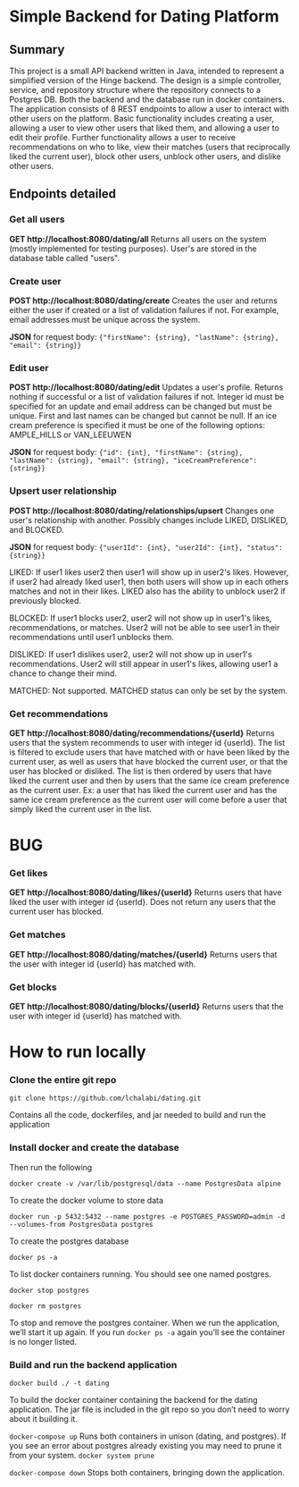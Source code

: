 # Simple Backend for Dating Platform
## Summary
This project is a small API backend written in Java, intended to represent a simplified version of the Hinge backend.  The design is a simple controller, service, and repository structure where the repository connects to a Postgres DB.  Both the backend and the database run in docker containers.  The application consists of 8 REST endpoints to allow a user to interact with other users on the platform.  Basic functionality includes creating a user, allowing a user to view other users that liked them, and allowing a user to edit their profile. Further functionality allows a user to receive recommendations on who to like, view their matches (users that reciprocally liked the current user), block other users, unblock other users, and dislike other users.  

## Endpoints detailed 
### Get all users
**GET http://localhost:8080/dating/all**
Returns all users on the system (mostly implemented for testing purposes).  User's are stored in the database table called "users". 

### Create user
**POST http://localhost:8080/dating/create**
Creates the user and returns either the user if created or a list of validation failures if not. For example, email addresses must be unique across the system. 

**JSON** for request body: ```{"firstName": {string}, "lastName": {string}, "email": {string}}```

### Edit user
**POST http://localhost:8080/dating/edit**
Updates a user's profile.  Returns nothing if successful or a list of validation failures if not.  Integer id must be specified for an update and email address can be changed but must be unique.  First and last names can be changed but cannot be null.  If an ice cream preference is specified it must be one of the following options: AMPLE_HILLS or VAN_LEEUWEN 

**JSON** for request body: ```{"id": {int}, "firstName": {string}, "lastName": {string}, "email": {string}, "iceCreamPreference": {string}}```

### Upsert user relationship
**POST http://localhost:8080/dating/relationships/upsert**
Changes one user's relationship with another.  Possibly changes include LIKED, DISLIKED, and BLOCKED.  

**JSON** for request body: ```{"user1Id": {int}, "user2Id": {int}, "status": {string}}```

LIKED: If user1 likes user2 then user1 will show up in user2's likes.  However, if user2 had already liked user1, then both users will show up in each others matches and not in their likes.  LIKED also has the ability to unblock user2 if previously blocked. 

BLOCKED: If user1 blocks user2, user2 will not show up in user1's likes, recommendations, or matches.  User2 will not be able to see user1 in their recommendations until user1 unblocks them. 

DISLIKED: If user1 dislikes user2, user2 will not show up in user1's recommendations.   User2 will still appear in user1's likes, allowing user1 a chance to change their mind. 

MATCHED: Not supported.  MATCHED status can only be set by the system. 

### Get recommendations
**GET http://localhost:8080/dating/recommendations/{userId}**
Returns users that the system recommends to user with integer id {userId}.  The list is filtered to exclude users that have matched with or have been liked by the current user, as well as users that have blocked the current user, or that the user has blocked or disliked.  The list is then ordered by users that have liked the current user and then by users that the same ice cream preference as the current user.  Ex: a user that has liked the current user and has the same ice cream preference as the current user will come before a user that simply liked the current user in the list. 

# BUG
### Get likes
**GET http://localhost:8080/dating/likes/{userId}**
Returns users that have liked the user with integer id {userId}.  Does not return any users that the current user has blocked.

### Get matches
**GET http://localhost:8080/dating/matches/{userId}**
Returns users that the user with integer id {userId} has matched with. 

### Get blocks
**GET http://localhost:8080/dating/blocks/{userId}**
Returns users that the user with integer id {userId} has matched with. 

# How to run locally 

### Clone the entire git repo
```git clone https://github.com/lchalabi/dating.git```

Contains all the code, dockerfiles, and jar needed to build and run the application

### Install docker and create the database
Then run the following 

 ```docker create -v /var/lib/postgresql/data --name PostgresData alpine``` 
 
To create the docker volume to store data

```docker run -p 5432:5432 --name postgres -e POSTGRES_PASSWORD=admin -d --volumes-from PostgresData postgres```

To create the postgres database

```docker ps -a```

To list docker containers running.  You should see one named postgres. 

```docker stop postgres```

```docker rm postgres```

To stop and remove the postgres container.  When we run the application, we’ll start it up again. If you run ```docker ps -a``` again you’ll see the container is no longer listed. 

### Build and run the backend application

```docker build ./ -t dating```

To build the docker container containing the backend for the dating application. The jar file is included in the git repo so you don’t need to worry about it building it.  

```docker-compose up```
Runs both containers in unison (dating, and postgres).  If you see an error about postgres already existing you may need to prune it from your system.  ```docker system prune```

```docker-compose down```
Stops both containers, bringing down the application. 










